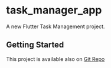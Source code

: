 # task_manager_app

A new Flutter Task Management project.

## Getting Started

This project is available also on 
<a href="https://github.com/basstmarwa/TaskManagerApp" target="_blank">Git Repo</a>